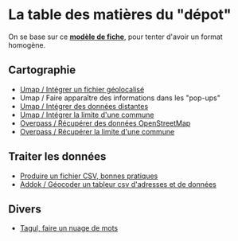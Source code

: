 # La table des matières du "dépot"
On se base sur ce **[modèle de fiche](http://datalunch.datalocale.fr/infolab-cd33/datalunch/z-modele-fiche.md)**, pour tenter d'avoir un format homogène.

## Cartographie
- [Umap / Intégrer un fichier géolocalisé](http://datalunch.datalocale.fr/infolab-cd33/datalunch/umap_donnees_geolocalisees.md)
- Umap / Faire apparaître des informations dans les "pop-ups"
- [Umap / Intégrer des données distantes](http://datalunch.datalocale.fr/infolab-cd33/datalunch/umap_donnees_dynamiques.md)
- [Umap / Intégrer la limite d'une commune](http://datalunch.datalocale.fr/infolab-cd33/datalunch/umap_integrer_limite_commune.md)
- [Overpass / Récupérer des données OpenStreetMap](http://datalunch.datalocale.fr/infolab-cd33/datalunch/overpass_recuperer_des_donnees_osm.md)
- [Overpass / Récupérer la limite d'une commune](http://datalunch.datalocale.fr/infolab-cd33/datalunch/overpass_recuperer_limite_commune.md)


## Traiter les données
- [Produire un fichier CSV, bonnes pratiques](http://datalunch.datalocale.fr/infolab-cd33/datalunch/fichiers_csv.md)
- [Addok / Géocoder un tableur csv d'adresses et de données](http://datalunch.datalocale.fr/infolab-cd33/datalunch/geocodage.md)

## Divers
- [Tagul, faire un nuage de mots](http://datalunch.datalocale.fr/infolab-cd33/datalunch/tagul_nuage-de-mots.md)
